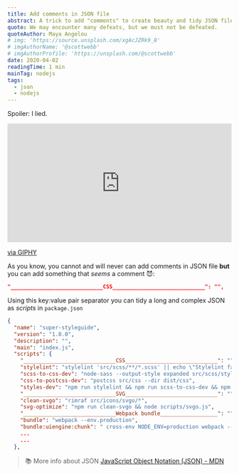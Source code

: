 ```yaml
---
title: Add comments in JSON file
abstract: A trick to add "comments" to create beauty and tidy JSON files.
quote: We may encounter many defeats, but we must not be defeated.
quoteAuthor: Maya Angelou
# img: 'https://source.unsplash.com/xgAcJZRk9_8'
# imgAuthorName: '@scottwebb'
# imgAuthorProfile: 'https://unsplash.com/@scottwebb'
date: 2020-04-02
readingTime: 1 min
mainTag: nodejs
tags:
  - json
  - nodejs
---
```


Spoiler: I lied.

<div class="c-article-section__img c-article-section__img--small">
  <div style="width:100%;height:0;padding-bottom:53%;position:relative;"><iframe src="https://giphy.com/embed/rigB6iCSm8F68" width="100%" height="100%" style="position:absolute" frameBorder="0" class="giphy-embed" allowFullScreen></iframe></div><p><a href="https://giphy.com/gifs/bill-paxton-rigB6iCSm8F68">via GIPHY</a></p>
</div>

As you know, you cannot and will never can add comments in JSON file **but** you can add something that *seems* a comment 😈:

```json
"_____________________________CSS_____________________________": "",
```

Using this key:value pair separator you can tidy a long and complex JSON as _scripts_ in `package.json`

```json
{
  "name": "super-styleguide",
  "version": "1.0.0",
  "description": "",
  "main": "index.js",
  "scripts": {
    "_____________________________CSS_____________________________": "",
    "stylelint": "stylelint 'src/scss/**/*.scss' || echo \"Stylelint failed for some file(s).\"",
    "scss-to-css-dev": "node-sass --output-style expanded src/scss/styles/develop -o src/css/",
    "css-to-postcss-dev": "postcss src/css --dir dist/css",
    "styles-dev": "npm run stylelint && npm run scss-to-css-dev && npm run css-to-postcss-dev",
    "_____________________________SVG_____________________________": "",
    "clean-svgo": "rimraf src/icons/svgo/*",
    "svg-optimize": "npm run clean-svgo && node scripts/svgo.js",
    "_____________________________Webpack bundle__________________": "",
    "bundle": "webpack --env.production",
    "bundle:uiengine:chunk": " cross-env NODE_ENV=production webpack --env.production --config webpack.uiengine.config.js",
    ...
    ...
  },
```

> 📚 More info about JSON
> [JavaScript Object Notation (JSON) - MDN](https://developer.mozilla.org/en-US/docs/Web/JavaScript/Reference/Global_Objects/JSON)

